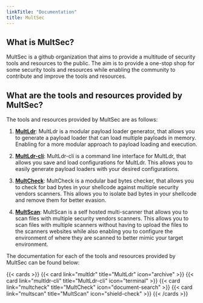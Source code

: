 ```yaml
---
linkTitle: "Documentation"
title: MultSec
---
```



## What is MultSec?

MultSec is a github organization that aims to provide a multitude of security tools and resources to the public. The aim is to provide a one-stop shop for some security tools and resources while enabling the community to contribute and improve the tools and resources.

## What are the tools and resources provided by MultSec?

The tools and resources provided by MultSec are as follows:

1. [**MultLdr**](https://github.com/MultSec/MultLdr): MultLdr is a modular payload loader generator, that allows you to generate a payload loader that can load multiple payloads in memory. Enabling for a more modular approach to payload loading and execution.

2. [**MultLdr-cli**](https://github.com/MultSec/MultLdr-cli): MultLdr-cli is a command line interface for MultLdr, that allows you save and load configurations for MultLdr. This allows you to easily generate payload loaders with your desired configurations.

3. [**MultCheck**](https://github.com/MultSec/MultCheck): MultCheck is a modular bad bytes checker, that allows you to check for bad bytes in your shellcode against multiple security vendors scanners. This allows you to isolate bad bytes in your shellcode and remove them for better evasion.

4. [**MultScan**](https://github.com/MultSec/MultScan): MultScan is a self hosted multi-scanner that allows you to scan files with multiple security vendors scanners. This allows you to scan files with multiple scanners without having to upload the files to the scanners websites while also enabling you to configure the environment of where they are scanned to better mimic your target environment.

The documentation for each of the tools and resources provided by MultSec can be found below:

<!--more-->

{{< cards >}}
  {{< card link="multldr" title="MultLdr" icon="archive" >}}
  {{< card link="multldr-cli" title="MultLdr-cli" icon="terminal" >}}
  {{< card link="multcheck" title="MultCheck" icon="document-search" >}}
  {{< card link="multscan" title="MultScan" icon="shield-check" >}}
{{< /cards >}}
